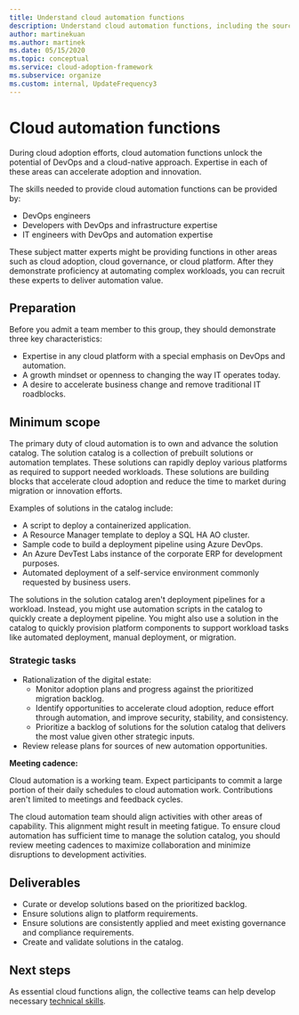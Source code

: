 ```yaml
---
title: Understand cloud automation functions
description: Understand cloud automation functions, including the source of the functionality, the scope, and the deliverable.
author: martinekuan
ms.author: martinek
ms.date: 05/15/2020
ms.topic: conceptual
ms.service: cloud-adoption-framework
ms.subservice: organize
ms.custom: internal, UpdateFrequency3
---
```


# Cloud automation functions

During cloud adoption efforts, cloud automation functions unlock the potential of DevOps and a cloud-native approach. Expertise in each of these areas can accelerate adoption and innovation.

The skills needed to provide cloud automation functions can be provided by:

- DevOps engineers
- Developers with DevOps and infrastructure expertise
- IT engineers with DevOps and automation expertise

These subject matter experts might be providing functions in other areas such as cloud adoption, cloud governance, or cloud platform. After they demonstrate proficiency at automating complex workloads, you can recruit these experts to deliver automation value.

## Preparation

Before you admit a team member to this group, they should demonstrate three key characteristics:

- Expertise in any cloud platform with a special emphasis on DevOps and automation.
- A growth mindset or openness to changing the way IT operates today.
- A desire to accelerate business change and remove traditional IT roadblocks.

## Minimum scope

The primary duty of cloud automation is to own and advance the solution catalog. The solution catalog is a collection of prebuilt solutions or automation templates. These solutions can rapidly deploy various platforms as required to support needed workloads. These solutions are building blocks that accelerate cloud adoption and reduce the time to market during migration or innovation efforts.

Examples of solutions in the catalog include:

- A script to deploy a containerized application.
- A Resource Manager template to deploy a SQL HA AO cluster.
- Sample code to build a deployment pipeline using Azure DevOps.
- An Azure DevTest Labs instance of the corporate ERP for development purposes.
- Automated deployment of a self-service environment commonly requested by business users.

The solutions in the solution catalog aren't deployment pipelines for a workload. Instead, you might use automation scripts in the catalog to quickly create a deployment pipeline. You might also use a solution in the catalog to quickly provision platform components to support workload tasks like automated deployment, manual deployment, or migration.

### Strategic tasks

- Rationalization of the digital estate:
  - Monitor adoption plans and progress against the prioritized migration backlog.
  - Identify opportunities to accelerate cloud adoption, reduce effort through automation, and improve security, stability, and consistency.
  - Prioritize a backlog of solutions for the solution catalog that delivers the most value given other strategic inputs.
- Review release plans for sources of new automation opportunities.

**Meeting cadence:**

Cloud automation is a working team. Expect participants to commit a large portion of their daily schedules to cloud automation work. Contributions aren't limited to meetings and feedback cycles.

The cloud automation team should align activities with other areas of capability. This alignment might result in meeting fatigue. To ensure cloud automation has sufficient time to manage the solution catalog, you should review meeting cadences to maximize collaboration and minimize disruptions to development activities.

## Deliverables

- Curate or develop solutions based on the prioritized backlog.
- Ensure solutions align to platform requirements.
- Ensure solutions are consistently applied and meet existing governance and compliance requirements.
- Create and validate solutions in the catalog.

## Next steps

As essential cloud functions align, the collective teams can help develop necessary [technical skills](./suggested-skills.md).
